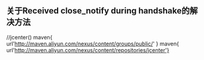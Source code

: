 ## 关于Received close_notify during handshake的解决方法
//jcenter()
maven{ url'http://maven.aliyun.com/nexus/content/groups/public/' }
maven{ url'http://maven.aliyun.com/nexus/content/repositories/jcenter'}